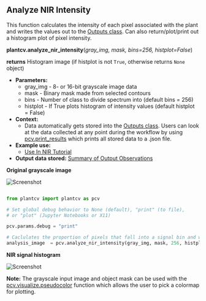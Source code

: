 ## Analyze NIR Intensity

This function calculates the intensity of each pixel associated with the plant and writes 
the values out to the [Outputs class](outputs.md). Can also return/plot/print out a histogram plot of pixel intensity.

**plantcv.analyze_nir_intensity**(*gray_img, mask, bins=256, histplot=False*)

**returns** Histogram image (if histplot is not `True`, otherwise returns `None` object)  

- **Parameters:**
    - gray_img - 8- or 16-bit grayscale image data
    - mask     - Binary mask made from selected contours
    - bins     - Number of class to divide spectrum into (default bins = 256)
    - histplot - If True plots histogram of intensity values (default histplot = False)
- **Context:**
    - Data automatically gets stored into the [Outputs class](outputs.md). Users can look at the data collected at any point during 
    the workflow by using [pcv.print_results](print_results.md) which prints all stored data to a .json file.
- **Example use:**
    - [Use In NIR Tutorial](nir_tutorial.md)
- **Output data stored:** [Summary of Output Observations](output_measurements.md#summary-of-output-observations)

**Original grayscale image**

![Screenshot](img/documentation_images/analyze_NIR_intensity/original_image.jpg)

```python

from plantcv import plantcv as pcv

# Set global debug behavior to None (default), "print" (to file), 
# or "plot" (Jupyter Notebooks or X11)

pcv.params.debug = "print"

# Caclulates the proportion of pixels that fall into a signal bin and writes the values to a file. Also provides a histogram of this data
analysis_image  = pcv.analyze_nir_intensity(gray_img, mask, 256, histplot=True)

```


**NIR signal histogram**

![Screenshot](img/documentation_images/analyze_NIR_intensity/nir_histogram.jpg)

**Note:** The grayscale input image and object mask can be used with the [pcv.visualize.pseudocolor](visualize_pseudocolor.md) function
which allows the user to pick a colormap for plotting.
